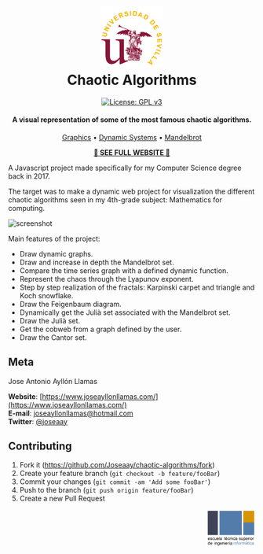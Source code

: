 <h1 align="center">
  <br>
  <img src="./images/us.png" alt="Markdownify" width="130">
  <br>
  Chaotic Algorithms<br>
</h1>

<center>

[![License: GPL v3][license-image]][license-url]

</center>

<h4 align="center">A visual representation of some of the most famous chaotic algorithms.</h4>

<p align="center">
  <a href="https://www.joseayllonllamas.com/chaotic-algorithms/graficas">Graphics</a> •
  <a href="https://www.joseayllonllamas.com/chaotic-algorithms/sistemasdinamicos">Dynamic Systems</a> •
  <a href="https://www.joseayllonllamas.com/chaotic-algorithms/mandelbrotmenu">Mandelbrot</a>  
</p>
<div align="center ">
   <b><a href="https://www.joseayllonllamas.com/chaotic-algorithms/">🔬 SEE FULL WEBSITE 🔬</a></b>
  </div>

A Javascript project made specifically for my Computer Science degree back in 2017.

The target was to make a dynamic web project for visualization the different chaotic algorithms seen in my 4th-grade subject: Mathematics for computing.

![screenshot](/images/screenshot.gif)

Main features of the project:

-   Draw dynamic graphs.
-   Draw and increase in depth the Mandelbrot set.
-   Compare the time series graph with a defined dynamic function.
-   Represent the chaos through the Lyapunov exponent.
-   Step by step realization of the fractals: Karpinski carpet and triangle and Koch snowflake.
-   Draw the Feigenbaum diagram.
-   Dynamically get the Julià set associated with the Mandelbrot set.
-   Draw the Julià set.
-   Get the cobweb from a graph defined by the user.
-   Draw the Cantor set.

## Meta

Jose Antonio Ayllón Llamas

**Website**: [https://www.joseayllonllamas.com/](https://www.joseayllonllamas.com/)
<br>
**E-mail**: joseayllonllamas@hotmail.com
<br>
**Twitter**: [@joseaay](https://twitter.com/dbader_org)
<br>

## Contributing

1. Fork it (<https://github.com/Joseaay/chaotic-algorithms/fork>)
2. Create your feature branch (`git checkout -b feature/fooBar`)
3. Commit your changes (`git commit -am 'Add some fooBar'`)
4. Push to the branch (`git push origin feature/fooBar`)
5. Create a new Pull Request

<img src="./images/etsii.png" data-canonical-src="/images/us.png" width="100" align="right" />

<!-- Markdown link & img -->

[license-image]: https://img.shields.io/badge/License-GPLv3-blue.svg
[license-url]: https://www.gnu.org/licenses/gpl-3.0
